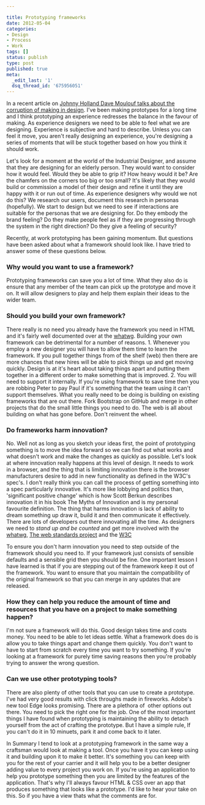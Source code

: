 ```yaml
---

title: Prototyping frameworks
date: 2012-05-04
categories:
- Design
- Process
- Work
tags: []
status: publish
type: post
published: true
meta:
  _edit_last: '1'
  dsq_thread_id: '675956051'
---
```

<p>In a recent article on <a href="http://johnnyholland.org/2011/12/the-corruption-of-making-in-design/" target="_blank">Johnny Holland Dave Moulouf talks about the corruption of making in design</a>. I’ve been making prototypes for a long time and I think prototyping an experience redresses the balance in the favour of making. As experience designers we need to be able to feel what we are designing. Experience is subjective and hard to describe. Unless you can feel it move, you aren't really designing an experience, you're designing a series of moments that will be stuck together based on how you think it should work.</p>

<p>Let's look for a moment at the world of the Industrial Designer, and assume that they are designing for an elderly person. They would want to consider how it would feel. Would they be able to grip it? How heavy would it be? Are the chamfers on the corners too big or too small? It's likely that they would build or commission a model of their design and refine it until they are happy with it or run out of time. As experience designers why would we not do this? We research our users, document this research in personas (hopefully). We start to design but we need to see if interactions are suitable for the personas that we are designing for. Do they embody the brand feeling? Do they make people feel as if they are progressing through the system in the right direction? Do they give a feeling of security?</p>

<p>Recently, at work prototyping has been gaining momentum. But questions have been asked about what a framework should look like. I have tried to answer some of these questions below.</p>

<h3>Why would you want to use a framework?</h3>

<p>Prototyping frameworks can save you a lot of time. What they also do is ensure that any member of the team can pick up the prototype and move it on. It will allow designers to play and help them explain their ideas to the wider team.</p>

<h3>Should you build your own framework?</h3>

<p>There really is no need you already have the framework you need in HTML and it's fairly well documented over at the <a href="http://developers.whatwg.org/">whatwg</a>. Building your own framework can be detrimental for a number of reasons. 1. Whenever you employ a new designer you will have to allow them time to learn the framework. If you pull together things from of the shelf (web) then there are more chances that new hires will be able to pick things up and get moving quickly. Design is at it's heart about taking things apart and putting them together in a different order to make something that is improved. 2. You will need to support it internally. If you're using framework to save time then you are robbing Peter to pay Paul if it's something that the team using it can't support themselves. What you really need to be doing is building on existing frameworks that are out there. Fork Bootstrap on GitHub and merge in other projects that do the small little things you need to do. The web is all about building on what has gone before. Don't reinvent the wheel.</p>

<h3>Do frameworks harm innovation?</h3>

<p>No. Well not as long as you sketch your ideas first, the point of prototyping something is to move the idea forward so we can find out what works and what doesn't work and make the changes as quickly as possible. Let's look at where innovation really happens at this level of design. It needs to work in a browser, and the thing that is limiting innovation there is the browser manufacturers desire to add in new functionality as defined in the W3C's spec's. I don't really think you can call the process of getting something into a spec particularly innovative. It's more like lobbying and politics than, 'significant positive change' which is how Scott Berkun describes innovation it in his book The Myths of Innovation and is my personal favourite definition. The thing that harms innovation is lack of ability to dream something up draw it, build it and then communicate it effectively. There are lots of developers out there innovating all the time. As designers we need to <em>stand up and be counted</em> and get more involved with the <a href="http://www.whatwg.org/">whatwg</a>, <a href="http://www.webstandards.org/">The web standards project</a> and the <a href="http://w3c.org/">W3C</a></p>

<p>To ensure you don't harm innovation you need to step outside of the framework should you need to. If your framework just consists of sensible defaults and a sensible grid then you should be fine. One important lesson I have learned is that if you are stepping out of the framework keep it out of the framework. You want to ensure that you maintain the compatibility of the original framework so that you can merge in any updates that are released.</p>

<h3>How they can help you reduce the amount of time and resources that you have on a project to make something happen?</h3>

<p>I'm not sure a framework will do this. Good design takes time and costs money. You need to be able to let ideas settle. What a framework does do is allow you to take things apart and change them quickly. You don't want to have to start from scratch every time you want to try something. If you're looking at a framework for purely time saving reasons then you're probably trying to answer the wrong question.</p>

<h3>Can we use other prototyping tools?</h3>

<p>There are also plenty of other tools that you can use to create a prototype. I've had very good results with click throughs made in fireworks. Adobe's new tool Edge looks promising. There are a plethora of  other options out there. You need to pick the right one for the job. One of the most important things I have found when prototyping is maintaining the ability to detach yourself from the act of crafting the prototype. But I have a simple rule, If you can't do it in 10 minuets, park it and come back to it later.</p>

<p>In Summary I tend to look at a prototyping framework in the same way a craftsman would look at making a tool. Once you have it you can keep using it and building upon it to make it better. It's something you can keep with you for the rest of your carrier and it will help you to be a better designer adding value to every project you work on. If you're using an application to help you prototype something then you are limited by the features of the application. That's why I'll always favour HTML &amp; CSS over an app that produces something that looks like a prototype. I'd like to hear your take on this. So if you have a view thats what the comments are for.</p>
